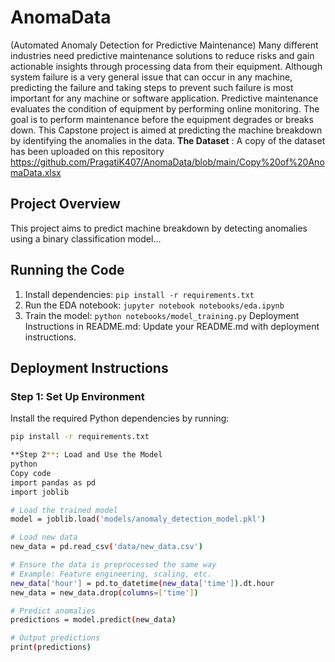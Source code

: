 # AnomaData
(Automated Anomaly Detection for Predictive Maintenance)
Many different industries need predictive maintenance solutions to reduce risks and gain actionable insights through processing data from their equipment.
Although system failure is a very general issue that can occur in any machine, predicting the failure and taking steps to prevent such failure is most important for any machine or software application.
Predictive maintenance evaluates the condition of equipment by performing online monitoring. The goal is to perform maintenance before the equipment degrades or breaks down.
This Capstone project is aimed at predicting the machine breakdown by identifying the anomalies in the data.
**The Dataset** : A copy of the dataset has been uploaded on this repository  https://github.com/PragatiK407/AnomaData/blob/main/Copy%20of%20AnomaData.xlsx
## Project Overview
This project aims to predict machine breakdown by detecting anomalies using a binary classification model...

## Running the Code
1. Install dependencies: `pip install -r requirements.txt`
2. Run the EDA notebook: `jupyter notebook notebooks/eda.ipynb`
3. Train the model: `python notebooks/model_training.py`
Deployment Instructions in README.md:
Update your README.md with deployment instructions.


## Deployment Instructions

### Step 1: Set Up Environment
Install the required Python dependencies by running:
```bash
pip install -r requirements.txt

**Step 2**: Load and Use the Model
python
Copy code
import pandas as pd
import joblib

# Load the trained model
model = joblib.load('models/anomaly_detection_model.pkl')

# Load new data
new_data = pd.read_csv('data/new_data.csv')

# Ensure the data is preprocessed the same way
# Example: Feature engineering, scaling, etc.
new_data['hour'] = pd.to_datetime(new_data['time']).dt.hour
new_data = new_data.drop(columns=['time'])

# Predict anomalies
predictions = model.predict(new_data)

# Output predictions
print(predictions)



